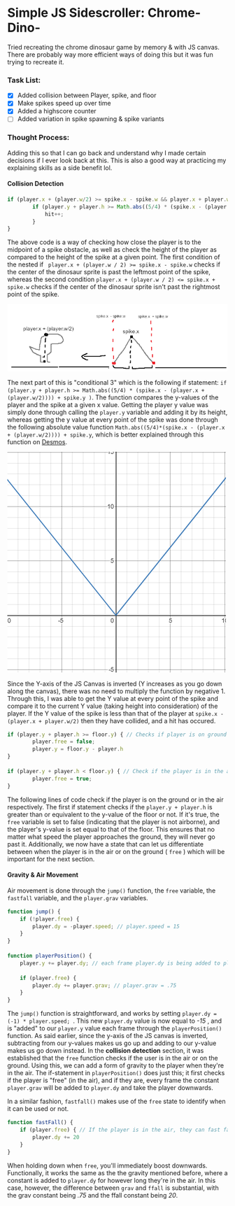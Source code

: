 # Simple JS Sidescroller: Chrome-Dino-
Tried recreating the chrome dinosaur game by memory &amp; with JS canvas. There are probably way more efficient ways of doing this but it was fun trying to recreate it.

### Task List:

- [x] Added collision between Player, spike, and floor
- [x] Make spikes speed up over time
- [x] Added a highscore counter
- [ ] Added variation in spike spawning & spike variants

### Thought Process:

Adding this so that I can go back and understand why I made certain decisions if I ever look back at this. This is also a good way at practicing my explaining skills as a side benefit lol.

#### Collision Detection

```javascript
if (player.x + (player.w/2) >= spike.x - spike.w && player.x + player.w/2 <= spike.x + spike.w) { // Conditional 1 & 2
        if (player.y + player.h >= Math.abs((5/4) * (spike.x - (player.x + (player.w/2)))) + spike.y ) { // Conditional 3
            hit++;
        }
}
```

The above code is a way of checking how close the player is to the midpoint of a spike obstacle, as well as check the height of the player as compared to the height of the spike at a given point. The first condition of the nested if ` player.x + (player.w / 2) >= spike.x - spike.w` checks if the center of the dinosaur sprite is past the leftmost point of the spike, whereas the second condition ` player.x + (player.w / 2) <= spike.x + spike.w ` checks if the center of the dinosaur sprite isn't past the rightmost point of the spike. 

![Diagram of Conditional 1 & 2](https://github.com/KaytchJam/Simple-JS-Sidescroller-Chrome-Dino-/blob/main/readme-assets/poorlydrawndiagram.png?raw=true)

The next part of this is "conditional 3" which is the following if statement:  `if (player.y + player.h >= Math.abs((5/4) * (spike.x - (player.x + (player.w/2)))) + spike.y )`. The function compares the y-values of the player and the spike at a given x value. Getting the player y value was simply done through calling the `player.y` variable and adding it by its height, whereas getting the y value at every point of the spike was done through the following absolute value function `Math.abs((5/4)*(spike.x - (player.x + (player.w/2)))) + spike.y`, which is better explained through this function on [Desmos](https://www.desmos.com/calculator/17d28venxe).

![Image of the Desmos Graph Linked Above](https://github.com/KaytchJam/Simple-JS-Sidescroller-Chrome-Dino-/blob/main/readme-assets/spike_graph.PNG?raw=true)

Since the Y-axis of the JS Canvas is inverted (Y increases as you go down along the canvas), there was no need to multiply the function by negative 1. Through this, I was able to get the Y value at every point of the spike and compare it to the current Y value (taking height into consideration) of the player. If the Y value of the spike is less than that of the player at `spike.x - (player.x + player.w/2)` then they have collided, and a hit has occured.

``` javascript
if (player.y + player.h >= floor.y) { // Checks if player is on ground & keeps them grounded
        player.free = false;
        player.y = floor.y - player.h
}

if (player.y + player.h < floor.y) { // Check if the player is in the air
        player.free = true;
}
```

The following lines of code check if the player is on the ground or in the air respectively. The first if statement checks if the `player.y + player.h` is greater than or equivalent to the y-value of the floor or not. If it's true, the `free` variable is set to false (indicating that the player is not airborne), and the player's y-value is set equal to that of the floor. This ensures that no matter what speed the player approaches the ground, they will never go past it. Additionally, we now have a state that can let us differentiate between when the player is in the air or on the ground ( `free` ) which will be important for the next section.

#### Gravity & Air Movement

Air movement is done through the `jump()` function, the `free` variable, the `fastfall` variable, and the `player.grav` variables. 

``` javascript
function jump() {
    if (!player.free) {
        player.dy = -player.speed; // player.speed = 15
    }
}

function playerPosition() {
    player.y += player.dy; // each frame player.dy is being added to player.y

    if (player.free) {
        player.dy += player.grav; // player.grav = .75
    }
}
```

The `jump()` function is straightforward, and works by setting `player.dy = (-1) * player.speed; `. This new `player.dy` value is now equal to *-15* , and is "added" to our `player.y` value each frame through the `playerPosition()` function. As said earlier, since the y-axis of the JS canvas is inverted, subtracting from our y-values makes us go up and adding to our y-value makes us go down instead. In the **collision detection** section, it was established that the `free` function checks if the user is in the air or on the ground. Using this, we can add a form of gravity to the player when they're in the air. The if-statement in `playerPosition()` does just this; it first checks if the player is "free" (in the air), and if they are, every frame the constant `player.grav` will be added to `player.dy` and take the player downwards. 

In a similar fashion, `fastfall()` makes use of the `free` state to identify when it can be used or not. 

``` javascript
function fastFall() {
    if (player.free) { // If the player is in the air, they can fast fall
        player.dy += 20
    }
}
```
When holding down when `free`, you'll immediately boost downwards. Functionally, it works the same as the the gravity mentioned before, where a constant is added to `player.dy` for however long they're in the air. In this case, however, the difference between `grav` and `ffall` is substantial, with the grav constant being *.75* and the ffall constant being *20*.
